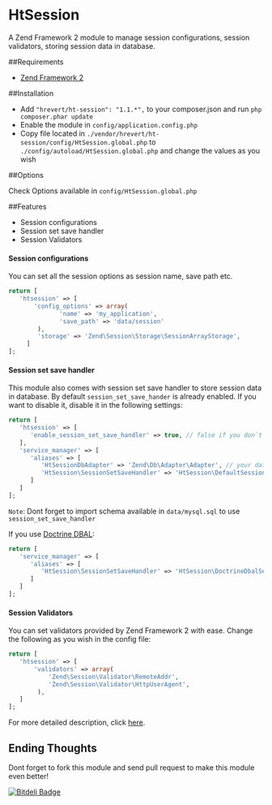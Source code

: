 HtSession
=========

A Zend Framework 2 module to manage session configurations, session validators, storing session data in database.

##Requirements
* [Zend Framework 2](https://github.com/zendframework/zf2)
 
##Installation
* Add `"hrevert/ht-session": "1.1.*",` to your composer.json and run `php composer.phar update`
* Enable the module in `config/application.config.php`
* Copy file located in `./vendor/hrevert/ht-session/config/HtSession.global.php` to `./config/autoload/HtSession.global.php` and change the values as you wish

##Options

Check Options available in `config/HtSession.global.php`

##Features
* Session configurations
* Session set save handler
* Session Validators

#### Session configurations

You can set all the session options as session name, save path etc.

```php
return [
   'htsession' => [
       'config_options' => array(
              'name' => 'my_application',
              'save_path' => 'data/session'
        ),
        'storage' => 'Zend\Session\Storage\SessionArrayStorage',
     ]
];
```

#### Session set save handler

This module also comes with session set save handler to store session data in database.
By default `session_set_save_hander` is already enabled. If you want to disable it, disable it in the following settings:

```php
return [
   'htsession' => [
      'enable_session_set_save_handler' => true, // false if you don`t want to store session data in database
   ],
   'service_manager' => [
      'aliases' => [
         'HtSessionDbAdapter' => 'Zend\Db\Adapter\Adapter', // your database adapter here
         'HtSession\SessionSetSaveHandler' => 'HtSession\DefaultSessionSetSaveHandler'
      ]
   ]
];
```


`Note`: Dont forget to import schema available in `data/mysql.sql` to use `session_set_save_handler`

If you use [Doctrine DBAL](https://github.com/doctrine/dbal):
```php
return [
   'service_manager' => [
      'aliases' => [
         'HtSession\SessionSetSaveHandler' => 'HtSession\DoctrineDbalSessionSetSaveHandler'
      ]
   ]
];
```

#### Session Validators

You can set validators provided by Zend Framework 2 with ease.
Change the following as you wish in the config file:

```php
return [
   'htsession' => [
       'validators' => array(
           'Zend\Session\Validator\RemoteAddr',
           'Zend\Session\Validator\HttpUserAgent',    
        ),      
   ]
];
```

For more detailed description, click [here](https://github.com/hrevert/HtSession/blob/master/docs/Session%20Validators.md).

## Ending Thoughts

Dont forget to fork this module and send pull request to make this module even better!


[![Bitdeli Badge](https://d2weczhvl823v0.cloudfront.net/hrevert/htsession/trend.png)](https://bitdeli.com/free "Bitdeli Badge")

